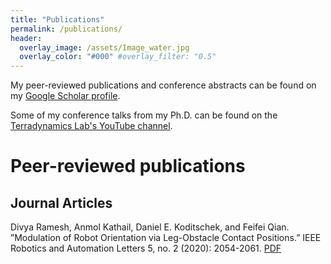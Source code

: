 ```yaml
---
title: "Publications"
permalink: /publications/
header:
  overlay_image: /assets/Image_water.jpg
  overlay_color: "#000" #overlay_filter: "0.5"
---
```


My peer-reviewed publications and conference abstracts can be found on my [Google Scholar profile](https://scholar.google.com/citations?user=sdDxVQoAAAAJ&hl=en).

Some of my conference talks from my Ph.D. can be found on the [Terradynamics Lab's YouTube channel](https://www.youtube.com/@terradynamicslab).

# Peer-reviewed publications

## Journal Articles

Divya Ramesh, Anmol Kathail, Daniel E. Koditschek, and Feifei Qian. ”Modulation of Robot Orientation via Leg-Obstacle
Contact Positions.” IEEE Robotics and Automation Letters 5, no. 2 (2020): 2054-2061. [PDF](https://ieeexplore.ieee.org/stamp/stamp.jsp?tp=&arnumber=8977332)
